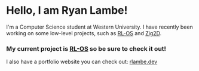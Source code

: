 
# Hello, I am Ryan Lambe!

I'm a Computer Science student at Western University. 
I have recently been working on some low-level projects, such as [RL-OS](https://github.com/RyanLambe/RL-OS) and [Zig2D](https://github.com/RyanLambe/Zig2D).

### My current project is [RL-OS](https://github.com/RyanLambe/RL-OS) so be sure to check it out!

I also have a portfolio website you can check out: [rlambe.dev](https://rlambe.dev/)
